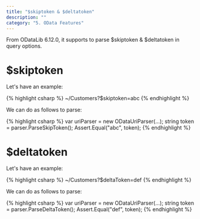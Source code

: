 ```yaml
---
title: "$skiptoken & $deltatoken"
description: ""
category: "5. OData Features"
---
```


From ODataLib 6.12.0, it supports to parse $skiptoken & $deltatoken in query options.

# $skiptoken

Let's have an example:

{% highlight csharp %}
~/Customers?$skiptoken=abc
{% endhighlight %}

We can do as follows to parse:

{% highlight csharp %}
var uriParser = new ODataUriParser(...);
string token = parser.ParseSkipToken();
Assert.Equal("abc", token);
{% endhighlight %}

# $deltatoken

Let's have an example:

{% highlight csharp %}
~/Customers?$deltaToken=def
{% endhighlight %}

We can do as follows to parse:

{% highlight csharp %}
var uriParser = new ODataUriParser(...);
string token = parser.ParseDeltaToken();
Assert.Equal("def", token);
{% endhighlight %}
